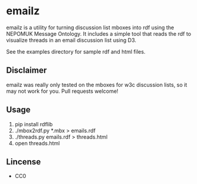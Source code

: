 emailz
======

emailz is a utility for turning discussion list mboxes into rdf using the 
NEPOMUK Message Ontology. It includes a simple tool that reads the rdf 
to visualize threads in an email discussion list using D3.

See the examples directory for sample rdf and html files.

Disclaimer
----------

emailz was really only tested on the mboxes for w3c discussion lists, so it
may not work for you. Pull requests welcome!


Usage
-----

1. pip install rdflib
1. ./mbox2rdf.py \*.mbx > emails.rdf
1. ./threads.py emails.rdf > threads.html
1. open threads.html

Lincense
--------

* CC0
